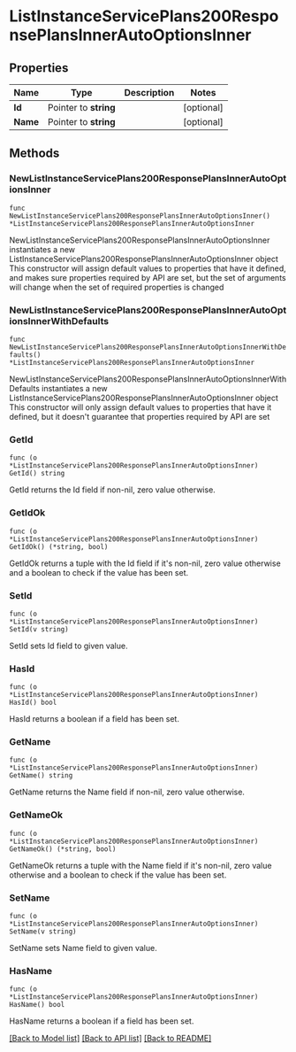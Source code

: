 # ListInstanceServicePlans200ResponsePlansInnerAutoOptionsInner

## Properties

Name | Type | Description | Notes
------------ | ------------- | ------------- | -------------
**Id** | Pointer to **string** |  | [optional] 
**Name** | Pointer to **string** |  | [optional] 

## Methods

### NewListInstanceServicePlans200ResponsePlansInnerAutoOptionsInner

`func NewListInstanceServicePlans200ResponsePlansInnerAutoOptionsInner() *ListInstanceServicePlans200ResponsePlansInnerAutoOptionsInner`

NewListInstanceServicePlans200ResponsePlansInnerAutoOptionsInner instantiates a new ListInstanceServicePlans200ResponsePlansInnerAutoOptionsInner object
This constructor will assign default values to properties that have it defined,
and makes sure properties required by API are set, but the set of arguments
will change when the set of required properties is changed

### NewListInstanceServicePlans200ResponsePlansInnerAutoOptionsInnerWithDefaults

`func NewListInstanceServicePlans200ResponsePlansInnerAutoOptionsInnerWithDefaults() *ListInstanceServicePlans200ResponsePlansInnerAutoOptionsInner`

NewListInstanceServicePlans200ResponsePlansInnerAutoOptionsInnerWithDefaults instantiates a new ListInstanceServicePlans200ResponsePlansInnerAutoOptionsInner object
This constructor will only assign default values to properties that have it defined,
but it doesn't guarantee that properties required by API are set

### GetId

`func (o *ListInstanceServicePlans200ResponsePlansInnerAutoOptionsInner) GetId() string`

GetId returns the Id field if non-nil, zero value otherwise.

### GetIdOk

`func (o *ListInstanceServicePlans200ResponsePlansInnerAutoOptionsInner) GetIdOk() (*string, bool)`

GetIdOk returns a tuple with the Id field if it's non-nil, zero value otherwise
and a boolean to check if the value has been set.

### SetId

`func (o *ListInstanceServicePlans200ResponsePlansInnerAutoOptionsInner) SetId(v string)`

SetId sets Id field to given value.

### HasId

`func (o *ListInstanceServicePlans200ResponsePlansInnerAutoOptionsInner) HasId() bool`

HasId returns a boolean if a field has been set.

### GetName

`func (o *ListInstanceServicePlans200ResponsePlansInnerAutoOptionsInner) GetName() string`

GetName returns the Name field if non-nil, zero value otherwise.

### GetNameOk

`func (o *ListInstanceServicePlans200ResponsePlansInnerAutoOptionsInner) GetNameOk() (*string, bool)`

GetNameOk returns a tuple with the Name field if it's non-nil, zero value otherwise
and a boolean to check if the value has been set.

### SetName

`func (o *ListInstanceServicePlans200ResponsePlansInnerAutoOptionsInner) SetName(v string)`

SetName sets Name field to given value.

### HasName

`func (o *ListInstanceServicePlans200ResponsePlansInnerAutoOptionsInner) HasName() bool`

HasName returns a boolean if a field has been set.


[[Back to Model list]](../README.md#documentation-for-models) [[Back to API list]](../README.md#documentation-for-api-endpoints) [[Back to README]](../README.md)


